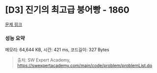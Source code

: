 # [D3] 진기의 최고급 붕어빵 - 1860 

[문제 링크](https://swexpertacademy.com/main/code/problem/problemDetail.do?contestProbId=AV5LsaaqDzYDFAXc) 

### 성능 요약

메모리: 64,644 KB, 시간: 421 ms, 코드길이: 327 Bytes



> 출처: SW Expert Academy, https://swexpertacademy.com/main/code/problem/problemList.do